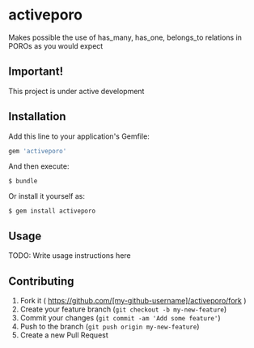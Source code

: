 # activeporo
Makes possible the use of has_many, has_one, belongs_to relations in POROs as you would expect

Important!
----------

This project is under active development


## Installation

Add this line to your application's Gemfile:

```ruby
gem 'activeporo'
```

And then execute:

    $ bundle

Or install it yourself as:

    $ gem install activeporo

## Usage

TODO: Write usage instructions here

## Contributing

1. Fork it ( https://github.com/[my-github-username]/activeporo/fork )
2. Create your feature branch (`git checkout -b my-new-feature`)
3. Commit your changes (`git commit -am 'Add some feature'`)
4. Push to the branch (`git push origin my-new-feature`)
5. Create a new Pull Request

